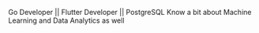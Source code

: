 Go Developer || Flutter Developer || PostgreSQL
Know a bit about Machine Learning and Data Analytics as well

<!---
atharva2031/atharva2031 is a ✨ special ✨ repository because its `README.md` (this file) appears on your GitHub profile.
You can click the Preview link to take a look at your changes.
--->
